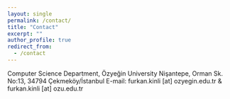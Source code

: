 ```yaml
---
layout: single
permalink: /contact/
title: "Contact"
excerpt: ""
author_profile: true
redirect_from:
  - /contact
---
```


Computer Science Department, Özyeğin University
Nişantepe, Orman Sk. No:13, 34794 Çekmeköy/İstanbul
E-mail: furkan.kinli [at] ozyegin.edu.tr & furkan.kinli [at] ozu.edu.tr
